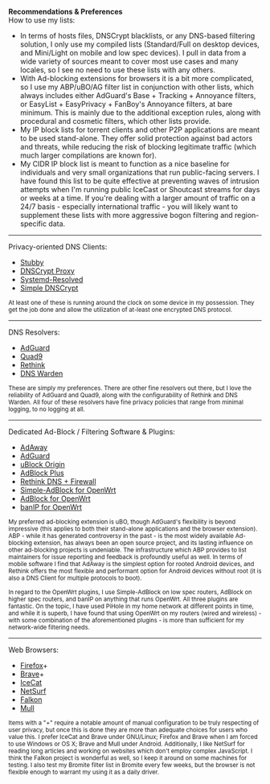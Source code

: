 **Recommendations & Preferences**  
How to use my lists:
- In terms of hosts files, DNSCrypt blacklists, or any DNS-based filtering solution, I only use my compiled lists (Standard/Full on desktop devices, and Mini/Light on mobile and low spec devices). I pull in data from a wide variety of sources meant to cover most use cases and many locales, so I see no need to use these lists with any others.
- With Ad-blocking extensions for browsers it is a bit more complicated, so I use my ABP/uBO/AG filter list in conjunction with other lists, which always includes either AdGuard's Base + Tracking + Annoyance filters, or EasyList + EasyPrivacy + FanBoy's Annoyance filters, at bare minimum. This is mainly due to the additional exception rules, along with procedural and cosmetic filters, which other lists provide.
- My IP block lists for torrent clients and other P2P applications are meant to be used stand-alone. They offer solid protection against bad actors and threats, while reducing the risk of blocking legitimate traffic (which much larger compilations are known for).
- My CIDR IP block list is meant to function as a nice baseline for individuals and very small organizations that run public-facing servers. I have found this list to be quite effective at preventing waves of intrusion attempts when I'm running public IceCast or Shoutcast streams for days or weeks at a time. If you're dealing with a larger amount of traffic on a 24/7 basis - especially international traffic - you will likely want to supplement these lists with more aggressive bogon filtering and region-specific data.

---
Privacy-oriented DNS Clients:
- [Stubby](https://dnsprivacy.org/dns_privacy_daemon_-_stubby/)
- [DNSCrypt Proxy](https://github.com/DNSCrypt/dnscrypt-proxy)
- [Systemd-Resolved](https://www.freedesktop.org/software/systemd/man/systemd-resolved.service.html)
- [Simple DNSCrypt](https://simplednscrypt.org/)

<sub>At least one of these is running around the clock on some device in my possession. They get the job done and allow the utilization of at-least one encrypted DNS protocol.</sub>

---
DNS Resolvers:
- [AdGuard](https://adguard-dns.io/en/public-dns.html)
- [Quad9](https://www.quad9.net/service/service-addresses-and-features)
- [Rethink](https://rethinkdns.com/configure)
- [DNS Warden](https://dnswarden.com/customfilter.html)

<sub>These are simply my preferences. There are other fine resolvers out there, but I love the reliability of AdGuard and Quad9, along with the configurability of Rethink and DNS Warden. All four of these resolvers have fine privacy policies that range from minimal logging, to no logging at all.</sub>

---
Dedicated Ad-Block / Filtering Software & Plugins:
- [AdAway](https://adaway.org/)
- [AdGuard](https://adguard.com/en/welcome.html)
- [uBlock Origin](https://github.com/gorhill/uBlock)
- [AdBlock Plus](https://adblockplus.org/)
- [Rethink DNS + Firewall](https://rethinkdns.com/app)
- [Simple-AdBlock for OpenWrt](https://docs.openwrt.melmac.net/simple-adblock/)
- [AdBlock for OpenWrt](https://github.com/openwrt/packages/tree/master/net/adblock/files)
- [banIP for OpenWrt](https://github.com/openwrt/packages/tree/master/net/banip)

<sub>My preferred ad-blocking extension is uBO, though AdGuard's flexibility is beyond impressive (this applies to both their stand-alone applications and the browser extension). ABP - while it has generated controversy in the past - is the most widely available Ad-blocking extension, has always been an open source project, and its lasting influence on other ad-blocking projects is undeniable. The infrastructure which ABP provides to list maintainers for issue reporting and feedback is profoundly useful as well. In terms of mobile software I find that AdAway is the simplest option for rooted Android devices, and Rethink offers the most flexible and performant option for Android devices without root (it is also a DNS Client for multiple protocols to boot).</sub>


<sub>In regard to the OpenWrt plugins, I use Simple-AdBlock on low spec routers, AdBlock on higher spec routers, and banIP on anything that runs OpenWrt. All three plugins are fantastic. On the topic, I have used PiHole in my home network at different points in time, and while it is superb, I have found that using OpenWrt on my routers (wired and wireless) - with some combination of the aforementioned plugins - is more than sufficient for my network-wide filtering needs.</sub>

---
Web Browsers:
- [Firefox](https://www.mozilla.org/en-US/firefox/releases/)+
- [Brave](https://brave.com/latest/)+
- [IceCat](https://www.gnu.org/software/gnuzilla/)
- [NetSurf](https://www.netsurf-browser.org/)
- [Falkon](https://www.falkon.org/)
- [Mull](https://f-droid.org/en/packages/us.spotco.fennec_dos/)

<sub>Items with a "+" require a notable amount of manual configuration to be truly respecting of user privacy, but once this is done they are more than adequate choices for users who value this. I prefer IceCat and Brave under GNU/Linux; Firefox and Brave when I am forced to use Windows or OS X; Brave and Mull under Android. Additionally, I like NetSurf for reading long articles and working on websites which don't employ complex JavaScript. I think the Falkon project is wonderful as well, so I keep it around on some machines for testing. I also test my Bromite filter list in Bromite every few weeks, but the browser is not flexible enough to warrant my using it as a daily driver.</sub>